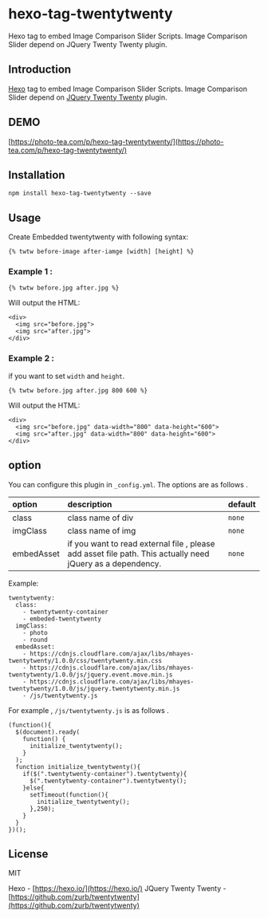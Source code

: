 # hexo-tag-twentytwenty

Hexo tag to embed Image Comparison Slider Scripts. Image Comparison Slider depend on JQuery Twenty Twenty plugin.

## Introduction

[Hexo](https://hexo.io/) tag to embed Image Comparison Slider Scripts. Image Comparison Slider depend on [JQuery Twenty Twenty](https://github.com/zurb/twentytwenty) plugin.

## DEMO

[https://photo-tea.com/p/hexo-tag-twentytwenty/](https://photo-tea.com/p/hexo-tag-twentytwenty/)

## Installation

```
npm install hexo-tag-twentytwenty --save
```

## Usage

Create Embedded twentytwenty with following syntax:

```
{% twtw before-image after-iamge [width] [height] %}
```

### Example 1 :

```
{% twtw before.jpg after.jpg %}
```

Will output the HTML:

```
<div>
  <img src="before.jpg">
  <img src="after.jpg">
</div>
```

### Example 2 : 

if you want to set `width` and `height`.

```
{% twtw before.jpg after.jpg 800 600 %}
```

Will output the HTML:

```
<div>
  <img src="before.jpg" data-width="800" data-height="600">
  <img src="after.jpg" data-width="800" data-height="600">
</div>
```

## option

You can configure this plugin in `_config.yml`. The options are as follows .

| option | description | default |
| :--- | :--- | :--- |
| class| class name of div | `none` |
| imgClass| class name of img | `none` |
| embedAsset | if you want to read  external file , please add asset file path. This actually need jQuery as a dependency.| `none` |

Example:

```
twentytwenty:
  class:
    - twentytwenty-container
    - embeded-twentytwenty
  imgClass:
    - photo
    - round
  embedAsset:
    - https://cdnjs.cloudflare.com/ajax/libs/mhayes-twentytwenty/1.0.0/css/twentytwenty.min.css
    - https://cdnjs.cloudflare.com/ajax/libs/mhayes-twentytwenty/1.0.0/js/jquery.event.move.min.js
    - https://cdnjs.cloudflare.com/ajax/libs/mhayes-twentytwenty/1.0.0/js/jquery.twentytwenty.min.js
    - /js/twentytwenty.js
```

For example , `/js/twentytwenty.js` is as follows .

```
(function(){
  $(document).ready(
    function() {
      initialize_twentytwenty();
    }
  );
  function initialize_twentytwenty(){
    if($(".twentytwenty-container").twentytwenty){
      $(".twentytwenty-container").twentytwenty();
    }else{
      setTimeout(function(){
        initialize_twentytwenty();
      },250);
    }
  }
})();
```


## License

MIT

Hexo - [https://hexo.io/](https://hexo.io/)
JQuery Twenty Twenty - [https://github.com/zurb/twentytwenty](https://github.com/zurb/twentytwenty)